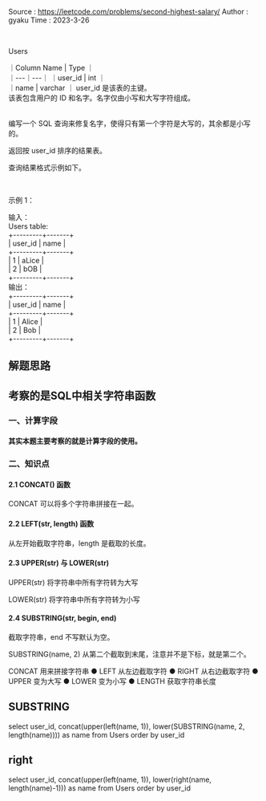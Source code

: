 Source : https://leetcode.com/problems/second-highest-salary/
Author : gyaku
Time   : 2023-3-26

<br>

Users

 ｜Column Name | Type ｜   
 ｜---｜---｜
 ｜user_id        | int   ｜  
 ｜name           | varchar ｜
user_id 是该表的主键。<br>
该表包含用户的 ID 和名字。名字仅由小写和大写字符组成。<br>
 

编写一个 SQL 查询来修复名字，使得只有第一个字符是大写的，其余都是小写的。<br>

返回按 user_id 排序的结果表。<br>

查询结果格式示例如下。<br>

 

示例 1：

输入：<br>
Users table:<br>
+---------+-------+<br>
| user_id | name  |<br>
+---------+-------+<br>
| 1       | aLice |<br>
| 2       | bOB   |<br>
+---------+-------+<br>
输出：<br>
+---------+-------+<br>
| user_id | name  |<br>
+---------+-------+<br>
| 1       | Alice |<br>
| 2       | Bob   |<br>
+---------+-------+<br>


## 解题思路
## 考察的是SQL中相关字符串函数

### 一、计算字段
 
#### 其实本题主要考察的就是计算字段的使用。
 
### 二、知识点
#### 2.1 CONCAT() 函数

 CONCAT 可以将多个字符串拼接在一起。

#### 2.2 LEFT(str, length) 函数

 从左开始截取字符串，length 是截取的长度。
 
#### 2.3 UPPER(str) 与 LOWER(str)
 
 UPPER(str) 将字符串中所有字符转为大写

 LOWER(str) 将字符串中所有字符转为小写
#### 2.4 SUBSTRING(str, begin, end)

 截取字符串，end 不写默认为空。

 SUBSTRING(name, 2) 从第二个截取到末尾，注意并不是下标，就是第二个。

 CONCAT 用来拼接字符串 ● LEFT 从左边截取字符 ● RIGHT 从右边截取字符 
 ● UPPER 变为大写 ● LOWER 变为小写 ● LENGTH 获取字符串长度
 
 SUBSTRING
 --
 
 select user_id, concat(upper(left(name, 1)), lower(SUBSTRING(name, 2, length(name)))) as name
 from Users
 order by user_id
 
 right
 --
 
 select user_id, concat(upper(left(name, 1)), lower(right(name, length(name)-1))) as name
 from Users
 order by user_id

